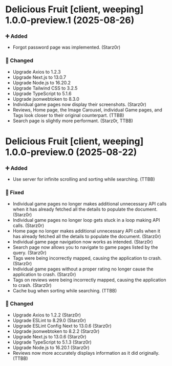 Delicious Fruit [client, weeping] 1.0.0-preview.1 (2025-08-26)
==============================================================

### ➕ Added

- Forgot password page was implemented. (Starz0r)

### 🔄 Changed

- Upgrade Axios to 1.2.3
- Upgrade Next.js to 13.0.7
- Upgrade Node.js to 16.20.2
- Upgrade Tailwind CSS to 3.2.5
- Upgrade TypeScript to 5.1.6
- Upgrade jsonwebtoken to 8.3.0
- Individual game pages now display their screenshots. (Starz0r)
- Reviews, Home page, the Image Carousel, individual Game pages, and Tags look closer to their original counterpart. (TTBB)
- Search page is slightly more performant. (Starz0r, TTBB)


Delicious Fruit [client, weeping] 1.0.0-preview.0 (2025-08-22)
====================================

### ➕ Added

- Use server for infinite scrolling and sorting while searching. (TTBB)

### 🔧 Fixed

- Individual game pages no longer makes additional unnecessary API calls when it has already fetched all the details to populate the document. (Starz0r)
- Individual game pages no longer loop gets stuck in a loop making API calls. (Starz0r)
- Home page no longer makes additional unnecessary API calls when it has already fetched all the details to populate the document. (Starz0r)
- Individual game page navigation now works as intended. (Starz0r)
- Search page now allows you to navigate to game pages listed by the query. (Starz0r)
- Tags were being incorrectly mapped, causing the application to crash. (Starz0r)
- Individual game pages without a proper rating no longer cause the application to crash. (Starz0r)
- Tags on reviews were being incorrectly mapped, causing the application to crash. (Starz0r)
- Cache bug when sorting while searching. (TTBB)

### 🔄 Changed

- Upgrade Axios to 1.2.2 (Starz0r)
- Upgrade ESLint to 8.29.0 (Starz0r)
- Upgrade ESLint Config Next to 13.0.6 (Starz0r)
- Upgrade jsonwebtoken to 8.2.2 (Starz0r)
- Upgrade Next.js to 13.0.6 (Starz0r)
- Upgrade TypeScript to 5.1.3 (Starz0r)
- Upgrade Node.js to 16.20.1 (Starz0r)
- Reviews now more accurately displays information as it did originally. (TTBB)
